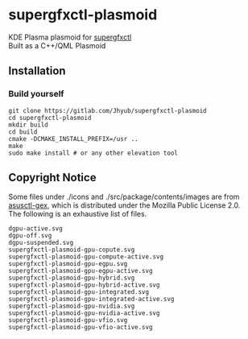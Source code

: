 # supergfxctl-plasmoid 
KDE Plasma plasmoid for [supergfxctl](https://gitlab.com/asus-linux/supergfxctl)  
Built as a C++/QML Plasmoid
## Installation 
### Build yourself 
```shell
git clone https://gitlab.com/Jhyub/supergfxctl-plasmoid
cd supergfxctl-plasmoid
mkdir build
cd build
cmake -DCMAKE_INSTALL_PREFIX=/usr ..
make
sudo make install # or any other elevation tool
```
## Copyright Notice
Some files under ./icons and ./src/package/contents/images are from [asusctl-gex](https://gitlab.com/asus-linux/asusctl-gex), which is distributed under the Mozilla Public License 2.0.  
The following is an exhaustive list of files.  
```
dgpu-active.svg
dgpu-off.svg
dgpu-suspended.svg
supergfxctl-plasmoid-gpu-copute.svg
supergfxctl-plasmoid-gpu-compute-active.svg
supergfxctl-plasmoid-gpu-egpu.svg
supergfxctl-plasmoid-gpu-egpu-active.svg
supergfxctl-plasmoid-gpu-hybrid.svg
supergfxctl-plasmoid-gpu-hybrid-active.svg
supergfxctl-plasmoid-gpu-integrated.svg
supergfxctl-plasmoid-gpu-integrated-active.svg
supergfxctl-plasmoid-gpu-nvidia.svg
supergfxctl-plasmoid-gpu-nvidia-active.svg
supergfxctl-plasmoid-gpu-vfio.svg
supergfxctl-plasmoid-gpu-vfio-active.svg
```